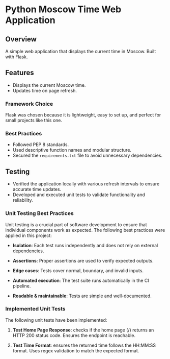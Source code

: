 # Python Moscow Time Web Application

## Overview

A simple web application that displays the current time in Moscow. Built with Flask.

## Features

- Displays the current Moscow time.
- Updates time on page refresh.

### Framework Choice

Flask was chosen because it is lightweight, easy to set up, and perfect for small projects like this one.

### Best Practices

- Followed PEP 8 standards.
- Used descriptive function names and modular structure.
- Secured the `requirements.txt` file to avoid unnecessary dependencies.

## Testing

- Verified the application locally with various refresh intervals to ensure accurate time updates.
- Developed and executed unit tests to validate functionality and reliability.

### Unit Testing Best Practices

Unit testing is a crucial part of software development to ensure that individual components work as expected. The following best practices were applied in this project:

- **Isolation**: Each test runs independently and does not rely on external dependencies.

- **Assertions**: Proper assertions are used to verify expected outputs.

- **Edge cases**: Tests cover normal, boundary, and invalid inputs.

- **Automated execution**: The test suite runs automatically in the CI pipeline.

- **Readable & maintainable**: Tests are simple and well-documented.

### Implemented Unit Tests

The following unit tests have been implemented:

1. **Test Home Page Response**:
 checks if the home page (/) returns an HTTP 200 status code.
Ensures the endpoint is reachable.

2. **Test Time Format**: ensures the returned time follows the HH:MM:SS format. Uses regex validation to match the expected format.